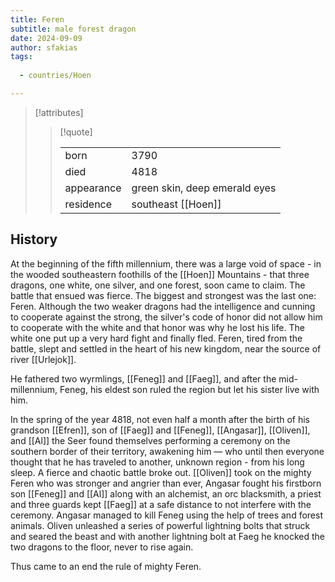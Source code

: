 ```yaml
---
title: Feren
subtitle: male forest dragon
date: 2024-09-09
author: sfakias
tags:
  
  - countries/Hoen

---
```

> [!attributes]
> 
> > [!quote]
> >
> > | | |
> > | --- | --- |
> > | born | 3790 |
> > | died | 4818 |
> > | appearance | green skin, deep emerald eyes |
> > | residence | southeast [[Hoen]] |

## History

At the beginning of the fifth millennium, there was a large void of space - in the wooded southeastern foothills of the [[Hoen]] Mountains - that three dragons, one white, one silver, and one forest, soon came to claim. The battle that ensued was fierce. The biggest and strongest was the last one: Feren. Although the two weaker dragons had the intelligence and cunning to cooperate against the strong, the silver's code of honor did not allow him to cooperate with the white and that honor was why he lost his life. The white one put up a very hard fight and finally fled. Feren, tired from the battle, slept and settled in the heart of his new kingdom, near the source of river [[Urlejok]].

He fathered two wyrmlings, [[Feneg]] and [[Faeg]], and after the mid-millennium, Feneg, his eldest son ruled the region but let his sister live with him.

In the spring of the year 4818, not even half a month after the birth of his grandson [[Efren]], son of [[Faeg]] and [[Feneg]], [[Angasar]], [[Oliven]], and [[Al]] the Seer found themselves performing a ceremony on the southern border of their territory, awakening him — who until then everyone thought that he has traveled to another, unknown region - from his long sleep. A fierce and chaotic battle broke out. [[Oliven]] took on the mighty Feren who was stronger and angrier than ever, Angasar fought his firstborn son [[Feneg]] and [[Al]] along with an alchemist, an orc blacksmith, a priest and three guards kept [[Faeg]] at a safe distance to not interfere with the ceremony. Angasar managed to kill Feneg using the help of trees and forest animals. Oliven unleashed a series of powerful lightning bolts that struck and seared the beast and with another lightning bolt at Faeg he knocked the two dragons to the floor, never to rise again.

Thus came to an end the rule of mighty Feren.